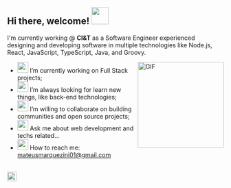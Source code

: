 <h2> Hi there, welcome! <img src="https://emojis.slackmojis.com/emojis/images/1536351075/4594/blob-wave.gif?1536351075" width="40" /></h2>

I'm currently working @ **CI&T** as a Software Engineer experienced designing and developing software in multiple technologies like Node.js, React, JavaScript, TypeScript, Java, and Groovy.


<img align="right" alt="GIF" height="200px" src="https://media.giphy.com/media/du3J3cXyzhj75IOgvA/giphy.gif" />

- <img src="https://emojis.slackmojis.com/emojis/images/1471045839/793/computerrage.gif?1471045839" width="25" /> I’m currently working on Full Stack projects;
- <img src="https://emojis.slackmojis.com/emojis/images/1492722353/2078/looking.gif?1492722353" width="25" /> I’m always looking for learn new things, like back-end technologies;
- <img src="https://emojis.slackmojis.com/emojis/images/1531847273/4225/blob-beers.gif?1531847273" width="25" />  I’m willing to collaborate on building communities and open source projects;
- <img src="https://emojis.slackmojis.com/emojis/images/1593555389/9579/blob_excited.gif?1593555389" width="25" /> Ask me about web development and techs related...
- <img src="https://emojis.slackmojis.com/emojis/images/1450319444/38/gmail.png?1450319444" width="25" /> How to reach me: mateusmarquezini01@gmail.com

<br>
<a href="https://www.linkedin.com/in/mateusmarquezini/">
  <img align="left" alt="Shubham's LinkdeIN" width="22px" src="https://cdn.jsdelivr.net/npm/simple-icons@v3/icons/linkedin.svg" />
</a>
